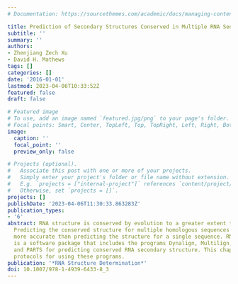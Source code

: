 ```yaml
---
# Documentation: https://sourcethemes.com/academic/docs/managing-content/

title: Prediction of Secondary Structures Conserved in Multiple RNA Sequences
subtitle: ''
summary: ''
authors:
- Zhenjiang Zech Xu
- David H. Mathews
tags: []
categories: []
date: '2016-01-01'
lastmod: 2023-04-06T10:33:52Z
featured: false
draft: false

# Featured image
# To use, add an image named `featured.jpg/png` to your page's folder.
# Focal points: Smart, Center, TopLeft, Top, TopRight, Left, Right, BottomLeft, Bottom, BottomRight.
image:
  caption: ''
  focal_point: ''
  preview_only: false

# Projects (optional).
#   Associate this post with one or more of your projects.
#   Simply enter your project's folder or file name without extension.
#   E.g. `projects = ["internal-project"]` references `content/project/deep-learning/index.md`.
#   Otherwise, set `projects = []`.
projects: []
publishDate: '2023-04-06T11:30:33.863283Z'
publication_types:
- '6'
abstract: RNA structure is conserved by evolution to a greater extent than sequence.
  Predicting the conserved structure for multiple homologous sequences can be much
  more accurate than predicting the structure for a single sequence. RNAstructure
  is a software package that includes the programs Dynalign, Multilign, TurboFold,
  and PARTS for predicting conserved RNA secondary structure. This chapter provides
  protocols for using these programs.
publication: '*RNA Structure Determination*'
doi: 10.1007/978-1-4939-6433-8_3
---
```

